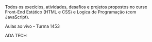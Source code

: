 Todos os execícios, atividades, desafios e projetos propostos no curso Front-End Estático (HTML e CSS) e Logica de Programação (com JavaScript).

Aulas ao vivo - Turma 1453

ADA TECH
